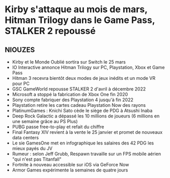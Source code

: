 # Kirby s'attaque au mois de mars, Hitman Trilogy dans le Game Pass, STALKER 2 repoussé

## NIOUZES

- Kirby et le Monde Oublié sortira sur Switch le 25 mars
- IO Interactive annonce Hitman Trilogy sur PC, Playstation, Xbox et Game Pass
- Hitman 3 recevra bientôt deux modes de jeux inédits et un mode VR pour PC
- GSC GameWorld repousse STALKER 2 d'avril à décembre 2022
- Microsoft a stoppé la fabrication de Xbox One fin 2020
- Sony compte fabriquer des Playstation 4 jusqu'à fin 2022
- Playstation retire les cartes cadeau Playstation Now des rayons
- PlatinumGames : Knichi Sato cède le siège de PDG à Atsushi Inaba
- Deep Rock Galactic a dépassé les 10 millions de joueurs (6 millions en une semaine grâce au PS Plus)
- PUBG passe free-to-play et refait du chiffre
- Final Fantasy XIV revient à la vente le 25 janvier et promet de nouveaux data centers
- Le sie GamesOne met en infographique les salaires des 42 PDG les mieux payés du JV
- Rumeur : selon Jeff Grubb, Respawn travaille sur un FPS mobile aérien "qui n'est pas Titanfall"
- Fortnite à nouveau accessible sur iOS via GeForce Now
- Armor Games expérimente la semaines de quatre jours
